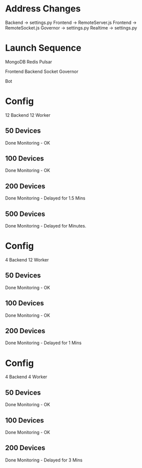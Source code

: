 # Address Changes
Backend -> settings.py
Frontend -> RemoteServer.js
Frontend -> RemoteSocket.js
Governor -> settings.py
Realtime -> settings.py

# Launch Sequence
MongoDB
Redis
Pulsar

Frontend
Backend
Socket
Governor

Bot

# Config

12 Backend
12 Worker

## 50 Devices
Done
Monitoring - OK

## 100 Devices
Done
Monitoring - OK

## 200 Devices
Done
Monitoring - Delayed for 1.5 Mins

## 500 Devices
Done
Monitoring - Delayed for Minutes.


# Config

4 Backend
12 Worker

## 50 Devices
Done
Monitoring - OK

## 100 Devices
Done
Monitoring - OK

## 200 Devices
Done
Monitoring - Delayed for 1 Mins


# Config

4 Backend
4 Worker

## 50 Devices
Done
Monitoring - OK

## 100 Devices
Done
Monitoring - OK

## 200 Devices
Done
Monitoring - Delayed for 3 Mins